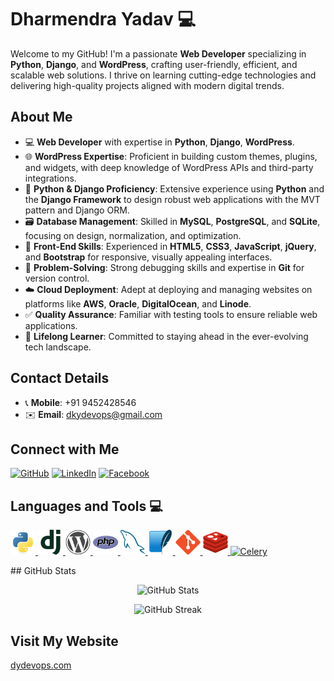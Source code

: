 # Dharmendra Yadav :computer:

Welcome to my GitHub! I'm a passionate **Web Developer** specializing in **Python**, **Django**, and **WordPress**, crafting user-friendly, efficient, and scalable web solutions. I thrive on learning cutting-edge technologies and delivering high-quality projects aligned with modern digital trends.

## About Me
- :computer: **Web Developer** with expertise in **Python**, **Django**, **WordPress**.
- :globe_with_meridians: **WordPress Expertise**: Proficient in building custom themes, plugins, and widgets, with deep knowledge of WordPress APIs and third-party integrations.
- :snake: **Python & Django Proficiency**: Extensive experience using **Python** and the **Django Framework** to design robust web applications with the MVT pattern and Django ORM.
- :card_file_box: **Database Management**: Skilled in **MySQL**, **PostgreSQL**, and **SQLite**, focusing on design, normalization, and optimization.
- :art: **Front-End Skills**: Experienced in **HTML5**, **CSS3**, **JavaScript**, **jQuery**, and **Bootstrap** for responsive, visually appealing interfaces.
- :wrench: **Problem-Solving**: Strong debugging skills and expertise in **Git** for version control.
- :cloud: **Cloud Deployment**: Adept at deploying and managing websites on platforms like **AWS**, **Oracle**, **DigitalOcean**, and **Linode**.
- :white_check_mark: **Quality Assurance**: Familiar with testing tools to ensure reliable web applications.
- :rocket: **Lifelong Learner**: Committed to staying ahead in the ever-evolving tech landscape.

## Contact Details
- :telephone_receiver: **Mobile**: +91 9452428546
- :envelope: **Email**: dkydevops@gmail.com

## Connect with Me
[![GitHub](https://img.shields.io/badge/GitHub-181717?style=flat-square&logo=github&logoColor=white)](https://github.com/dydevops)
[![LinkedIn](https://img.shields.io/badge/LinkedIn-0077B5?style=flat-square&logo=linkedin&logoColor=white)](https://www.linkedin.com/in/dydevops/)
[![Facebook](https://img.shields.io/badge/Facebook-1877F2?style=flat-square&logo=facebook&logoColor=white)](https://www.facebook.com/dydevops)

## Languages and Tools :computer:
<p align="left">
  <a href="https://www.python.org" target="_blank" rel="noreferrer">
    <img src="https://raw.githubusercontent.com/devicons/devicon/master/icons/python/python-original.svg" alt="Python" width="40" height="40"/>
  </a>
  <a href="https://www.djangoproject.com/" target="_blank" rel="noreferrer">
    <img src="https://raw.githubusercontent.com/devicons/devicon/master/icons/django/django-plain.svg" alt="Django" width="40" height="40"/>
  </a>
  <a href="https://wordpress.org/" target="_blank" rel="noreferrer">
    <img src="https://raw.githubusercontent.com/devicons/devicon/master/icons/wordpress/wordpress-plain.svg" alt="WordPress" width="40" height="40"/>
  </a>
  <a href="https://www.php.net/" target="_blank" rel="noreferrer">
    <img src="https://raw.githubusercontent.com/devicons/devicon/master/icons/php/php-original.svg" alt="PHP" width="40" height="40"/>
  </a>
  <a href="https://www.mysql.com/" target="_blank" rel="noreferrer">
    <img src="https://raw.githubusercontent.com/devicons/devicon/master/icons/mysql/mysql-original.svg" alt="MySQL" width="40" height="40"/>
  </a>
  <a href="https://www.sqlite.org/" target="_blank" rel="noreferrer">
    <img src="https://raw.githubusercontent.com/devicons/devicon/master/icons/sqlite/sqlite-original.svg" alt="SQLite" width="40" height="40"/>
  </a>
  <a href="https://git-scm.com/" target="_blank" rel="noreferrer">
    <img src="https://raw.githubusercontent.com/devicons/devicon/master/icons/git/git-original.svg" alt="Git" width="40" height="40"/>
  </a>
  <a href="https://redis.io/" target="_blank" rel="noreferrer">
    <img src="https://raw.githubusercontent.com/devicons/devicon/master/icons/redis/redis-original.svg" alt="Redis" width="40" height="40"/>
  </a>
  <a href="https://docs.celeryq.dev/en/stable/" target="_blank" rel="noreferrer">
    <img src="https://cdn.worldvectorlogo.com/logos/celery-1.svg" alt="Celery" width="40" height="40"/>
  </a>
</p>
## GitHub Stats
<p align="center">
  <img src="https://github-readme-stats.vercel.app/api?username=dydevops&show_icons=true&theme=radical&locale=en&hide_border=true" alt="GitHub Stats" width="400" />
</p>
<p align="center">
  <img src="https://github-readme-streak-stats.herokuapp.com/?user=dydevops&theme=radical&hide_border=true" alt="GitHub Streak" width="400" />
</p>

## Visit My Website
[dydevops.com](https://www.dydevops.com/)
